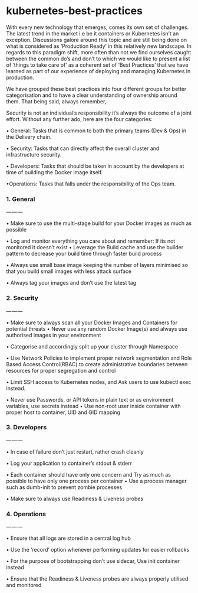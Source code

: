 # kubernetes-best-practices

With every new technology that emerges, comes its own set of challenges. The latest trend in the market i.e be it containers or Kubernetes isn’t an exception. Discussions galore around this topic and are still being done on what is considered as ‘Production Ready’ in this relatively new landscape. In regards to this paradigm shift, more often than not we find ourselves caught between the common do’s and don’t to which we would like to present a list of ‘things to take care of’ as a coherent set of ‘Best Practices’ that we have learned as part of our experience of deploying and managing Kubernetes in production.

We have grouped these best practices into four different groups for better categorisation and to have a clear understanding of ownership around them. That being said, always remember,

Security is not an individual’s responsibility it’s always the outcome of a joint effort.
Without any further ado, here are the four categories:

• General: Tasks that is common to both the primary teams (Dev & Ops) in the Delivery chain.

• Security: Tasks that can directly affect the overall cluster and infrastructure security.

• Developers: Tasks that should be taken in account by the developers at time of building the Docker image itself.

•Operations: Tasks that falls under the responsibility of the Ops team.

### 1. General
— — —

• Make sure to use the multi-stage build for your Docker images as much as possible

• Log and monitor everything you care about and remember: If its not monitored it doesn’t exist
• Leverage the Build cache and use the builder pattern to decrease your build time through faster build process

• Always use small base image keeping the number of layers minimised so that you build small images with less attack surface

• Always tag your images and don’t use the latest tag

### 2. Security
— — —

• Make sure to always scan all your Docker Images and Containers for potential threats
• Never use any random Docker Image(s) and always use authorised images in your environment

• Categorise and accordingly split up your cluster through Namespace

• Use Network Policies to implement proper network segmentation and Role Based Access Control(RBAC) to create administrative boundaries between resources for proper segregation and control

• Limit SSH access to Kubernetes nodes, and Ask users to use kubectl exec instead.

• Never use Passwords, or API tokens in plain text or as environment variables, use secrets instead
• Use non-root user inside container with proper host to container, UID and GID mapping

### 3. Developers
— — —

• In case of failure don’t just restart, rather crash cleanly

• Log your application to container’s stdout & stderr

• Each container should have only one concern and Try as much as possible to have only one process per container
• Use a process manager such as dumb-init to prevent zombie processes

• Make sure to always use Readiness & Liveness probes

### 4. Operations
— — —

• Ensure that all logs are stored in a central log hub

• Use the ‘record’ option whenever performing updates for easier rollbacks

• For the purpose of bootstrapping don’t use sidecar, Use init container instead

• Ensure that the Readiness & Liveness probes are always properly utilised and monitored
